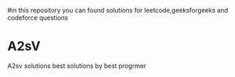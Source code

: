 #in this repository you can found solutions for leetcode,geeksforgeeks and codeforce questions


# A2sV
A2sv solutions
best solutions by best progrmer
